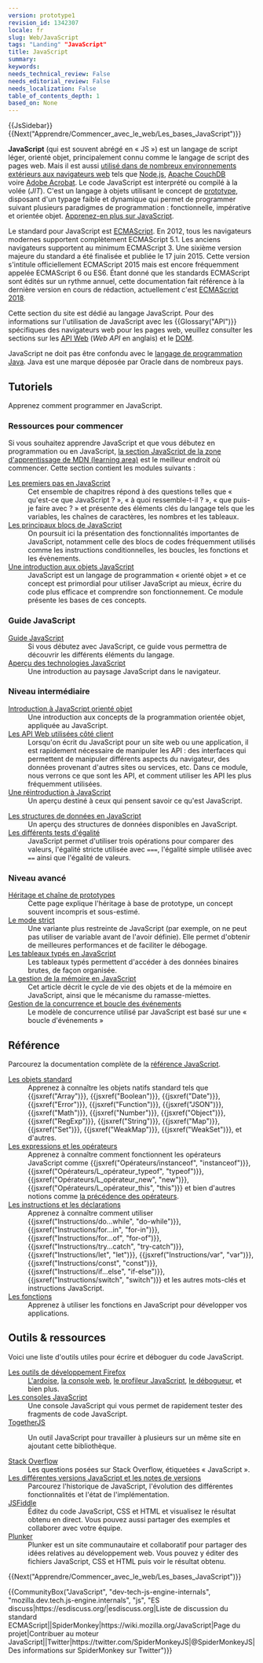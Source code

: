 ```yaml
---
version: prototype1
revision_id: 1342307
locale: fr
slug: Web/JavaScript
tags: "Landing" "JavaScript"
title: JavaScript
summary: 
keywords: 
needs_technical_review: False
needs_editorial_review: False
needs_localization: False
table_of_contents_depth: 1
based_on: None
---
```

<div>{{JsSidebar}}</div>

<div>{{Next("Apprendre/Commencer_avec_le_web/Les_bases_JavaScript")}}</div>

<p class="summary"><strong>JavaScript</strong> (qui est souvent abrégé en « JS ») est un langage de script léger, orienté objet, principalement connu comme le langage de script des pages web. Mais il est aussi <a href="https://fr.wikipedia.org/wiki/JavaScript#Autres_utilisations">utilisé dans de nombreux environnements extérieurs aux navigateurs web</a> tels que <a href="https://nodejs.org/">Node.js</a>, <a href="https://couchdb.apache.org/">Apache CouchDB</a> voire&nbsp;<a href="https://www.adobe.com/devnet/acrobat/javascript.html">Adobe Acrobat</a>. Le code JavaScript est interprété ou compilé à la volée (<em>JIT</em>). C'est un langage à objets utilisant le concept de <a href="https://fr.wikipedia.org/wiki/Programmation_orient%C3%A9e_prototype">prototype</a>, disposant d'un typage faible et dynamique qui permet de programmer suivant plusieurs paradigmes de programmation : fonctionnelle, impérative et orientée objet. <a href="/fr/docs/Web/JavaScript/A_propos">Apprenez-en plus sur JavaScript</a>.</p>

<p>Le standard pour JavaScript est <a href="/fr/docs/Web/JavaScript/Language_Resources">ECMAScript</a>. En 2012, tous les navigateurs modernes supportent complètement ECMAScript 5.1. Les anciens navigateurs supportent au minimum ECMAScript 3. Une sixième version majeure du standard a été finalisée et publiée le 17 juin 2015. Cette version s'intitule officiellement ECMAScript 2015 mais est encore fréquemment appelée ECMAScript 6 ou ES6. Étant donné que les standards ECMAScript sont édités sur un rythme annuel, cette documentation fait référence à la dernière version en cours de rédaction, actuellement c'est <a href="https://tc39.github.io/ecma262/">ECMAScript 2018</a>.</p>

<p>Cette section du site est dédié au langage JavaScript. Pour des informations sur l'utilisation de JavaScript avec les {{Glossary("API")}} spécifiques des navigateurs web pour les pages web, veuillez consulter les sections sur les <a href="/fr/docs/Web/API">API Web</a> (<em>Web API</em> en anglais) et le <a href="/fr/docs/DOM">DOM</a>.</p>

<p>JavaScript ne doit pas être confondu avec le <a href="https://fr.wikipedia.org/wiki/Java_%28langage%29">langage de programmation Java</a>. Java est une marque déposée par Oracle dans de nombreux pays.</p>

<div class="column-container">
<div class="column-half">
<h2 id="Tutoriels">Tutoriels</h2>

<p>Apprenez comment programmer en JavaScript.</p>

<h3 id="Ressources_pour_commencer">Ressources pour commencer</h3>

<p>Si vous souhaitez apprendre JavaScript et que vous débutez en programmation ou en JavaScript, <a href="/fr/Apprendre/JavaScript">la section JavaScript de la zone d'apprentissage de MDN (learning area)</a> est le meilleur endroit où commencer. Cette section contient les modules suivants :</p>

<dl>
 <dt><a href="/fr/docs/Learn/JavaScript/First_steps">Les premiers pas en JavaScript</a></dt>
 <dd>Cet ensemble de chapitres répond à des questions telles que « qu'est-ce que JavaScript ? », « à quoi ressemble-t-il ? », « que puis-je faire avec ? » et présente des éléments clés du langage tels que les variables, les chaînes de caractères, les nombres et les tableaux.</dd>
 <dt><a href="https://developer.mozilla.org/fr/Apprendre/JavaScript/Building_blocks">Les principaux blocs de JavaScript</a></dt>
 <dd>On poursuit ici la présentation des fonctionnalités importantes de JavaScript, notamment celle des blocs de codes fréquemment utilisés comme les instructions conditionnelles, les boucles, les fonctions et les évènements.</dd>
 <dt><a href="/fr/docs/Learn/JavaScript/Objects">Une introduction aux objets JavaScript</a></dt>
 <dd>JavaScript est un langage de programmation « orienté objet » et ce concept est primordial pour utiliser JavaScript au mieux, écrire du code plus efficace et comprendre son fonctionnement. Ce module présente les bases de ces concepts.</dd>
</dl>

<h3 id="Guide_JavaScript">Guide JavaScript</h3>

<dl>
 <dt><a href="/fr/docs/Web/JavaScript/Guide">Guide JavaScript</a></dt>
 <dd>Si vous débutez avec JavaScript, ce guide vous permettra de découvrir les différents éléments du langage.</dd>
 <dt><a href="/fr/docs/Web/JavaScript/JavaScript_technologies_overview">Aperçu des technologies JavaScript</a></dt>
 <dd>Une introduction au paysage JavaScript dans le navigateur.</dd>
</dl>

<h3 id="Niveau_intermédiaire">Niveau intermédiaire</h3>

<dl>
 <dt><a href="/fr/docs/Web/JavaScript/Introduction_à_JavaScript_orienté_objet">Introduction à JavaScript orienté objet</a></dt>
 <dd>Une introduction aux concepts de la programmation orientée objet, appliquée au JavaScript.</dd>
 <dt><a href="/fr/docs/Learn/JavaScript/Client-side_web_APIs">Les API Web utilisées côté client</a></dt>
 <dd>Lorsqu'on écrit du JavaScript pour un site web ou une application, il est rapidement nécessaire de manipuler les API : des interfaces qui permettent de manipuler différents aspects du navigateur, des données provenant d'autres sites ou services, etc. Dans ce module, nous verrons ce que sont les API, et comment utiliser les API les plus fréquemment utilisées.</dd>
 <dt><a href="/fr/docs/Web/JavaScript/Une_réintroduction_à_JavaScript">Une réintroduction à JavaScript</a></dt>
 <dd>Un aperçu destiné à ceux qui pensent savoir ce qu'est JavaScript.</dd>
</dl>

<dl>
 <dt><a href="/fr/docs/Web/JavaScript/Structures_de_données">Les structures de données en JavaScript</a></dt>
 <dd>Un aperçu des structures de données disponibles en JavaScript.</dd>
 <dt><a href="/fr/docs/Web/JavaScript/Les_différents_tests_d_égalité_comment_les_utiliser">Les différents tests d'égalité</a></dt>
 <dd>JavaScript permet d'utiliser trois opérations pour comparer des valeurs, l'égalité stricte utilisée avec <code>===</code>, l'égalité simple utilisée avec <code>==</code> ainsi que l'égalité de valeurs.</dd>
</dl>

<h3 id="Niveau_avancé">Niveau avancé</h3>

<dl>
 <dt><a href="/fr/docs/Web/JavaScript/Héritage_et_chaîne_de_prototypes">Héritage et chaîne de prototypes</a></dt>
 <dd>Cette page explique l'héritage à base de prototype, un concept souvent incompris et sous-estimé.</dd>
 <dt><a href="/fr/docs/Web/JavaScript/Reference/Strict_mode">Le mode strict</a></dt>
 <dd>Une variante plus restreinte de JavaScript (par exemple, on ne peut pas utiliser de variable avant de l'avoir définie). Elle permet d'obtenir de meilleures performances et de faciliter le débogage.</dd>
 <dt><a href="/fr/docs/Web/JavaScript/Tableaux_typés">Les tableaux typés en JavaScript</a></dt>
 <dd>Les tableaux typés permettent d'accéder à des données binaires brutes, de façon organisée.</dd>
 <dt><a href="/fr/docs/Web/JavaScript/Gestion_de_la_mémoire">La gestion de la mémoire en JavaScript</a></dt>
 <dd>Cet article décrit le cycle de vie des objets et de la mémoire en JavaScript, ainsi que le mécanisme du ramasse-miettes.</dd>
 <dt><a href="/fr/docs/Web/JavaScript/Concurrence_et_boucle_des_événements">Gestion de la concurrence et boucle des événements</a></dt>
 <dd>Le modèle de concurrence utilisé par JavaScript est basé sur une « boucle d'événements »</dd>
</dl>
</div>

<div class="column-half">
<h2 id="Référence">Référence</h2>

<p>Parcourez la documentation complète de la <a href="/fr/docs/Web/JavaScript/Reference">référence JavaScript</a>.</p>

<dl>
 <dt><a href="/fr/docs/Web/JavaScript/Reference/Objets_globaux">Les objets standard</a></dt>
 <dd>Apprenez à connaître les objets natifs standard tels que {{jsxref("Array")}}, {{jsxref("Boolean")}}, {{jsxref("Date")}}, {{jsxref("Error")}}, {{jsxref("Function")}}, {{jsxref("JSON")}}, {{jsxref("Math")}}, {{jsxref("Number")}}, {{jsxref("Object")}}, {{jsxref("RegExp")}}, {{jsxref("String")}}, {{jsxref("Map")}}, {{jsxref("Set")}}, {{jsxref("WeakMap")}}, {{jsxref("WeakSet")}}, et d'autres.</dd>
 <dt><a href="/fr/docs/Web/JavaScript/Reference/Opérateurs">Les expressions et les opérateurs</a></dt>
 <dd>Apprenez à connaître comment fonctionnent les opérateurs JavaScript comme {{jsxref("Opérateurs/instanceof", "instanceof")}}, {{jsxref("Opérateurs/L_opérateur_typeof", "typeof")}}, {{jsxref("Opérateurs/L_opérateur_new", "new")}}, {{jsxref("Opérateurs/L_opérateur_this", "this")}} et bien d'autres notions comme <a href="/fr/docs/Web/JavaScript/Reference/Op%C3%A9rateurs/Pr%C3%A9c%C3%A9dence_des_op%C3%A9rateurs">la précédence des opérateurs</a>.</dd>
 <dt><a href="/fr/docs/Web/JavaScript/Reference/Instructions">Les instructions et les déclarations</a></dt>
 <dd>Apprenez à connaître comment utiliser {{jsxref("Instructions/do...while", "do-while")}}, {{jsxref("Instructions/for...in", "for-in")}}, {{jsxref("Instructions/for...of", "for-of")}}, {{jsxref("Instructions/try...catch", "try-catch")}}, {{jsxref("Instructions/let", "let")}}, {{jsxref("Instructions/var", "var")}}, {{jsxref("Instructions/const", "const")}}, {{jsxref("Instructions/if...else", "if-else")}}, {{jsxref("Instructions/switch", "switch")}} et les autres mots-clés et instructions JavaScript.</dd>
 <dt><a href="/fr/docs/Web/JavaScript/Reference/Fonctions">Les fonctions</a></dt>
 <dd>Apprenez à utiliser les fonctions en JavaScript pour développer vos applications.</dd>
</dl>

<h2 id="Outils_ressources">Outils &amp; ressources</h2>

<p>Voici une liste d'outils utiles pour écrire et déboguer du code JavaScript.</p>

<dl>
 <dt><a href="/fr/docs/Outils">Les outils de développement Firefox</a></dt>
 <dd><a href="/fr/docs/Outils/Ardoise">L'ardoise</a>, <a href="/fr/docs/Outils/Web_Console">la console web</a>, <a href="/fr/docs/Outils/Profiler">le profileur JavaScript</a>, <a href="/fr/docs/Outils/Debugger">le débogueur</a>, et bien plus.</dd>
 <dt><a href="/fr/docs/Web/JavaScript/Shells">Les consoles JavaScript</a></dt>
 <dd>Une console JavaScript qui vous permet de rapidement tester des fragments de code JavaScript.</dd>
 <dt><a href="https://togetherjs.com/">TogetherJS</a></dt>
 <dd>
 <p class="hero-header-text large">Un outil JavaScript pour travailler à plusieurs sur un même site en ajoutant cette bibliothèque.</p>
 </dd>
 <dt><a href="https://stackoverflow.com/questions/tagged/javascript">Stack Overflow</a></dt>
 <dd>Les questions posées sur Stack Overflow, étiquetées « JavaScript ».</dd>
 <dt><a href="/fr/docs/Web/JavaScript/New_in_JavaScript">Les différentes versions JavaScript et les notes de versions</a></dt>
 <dd>Parcourez l'historique de JavaScript, l'évolution des différentes fonctionnalités et l'état de l'implémentation.</dd>
 <dt><a href="https://jsfiddle.net/">JSFiddle</a></dt>
 <dd>Éditez du code JavaScript, CSS et HTML et visualisez le résultat obtenu en direct. Vous pouvez aussi partager des exemples et collaborer avec votre équipe.</dd>
 <dt><a href="https://plnkr.co/">Plunker</a></dt>
 <dd>Plunker est un site communautaire et collaboratif pour partager des idées relatives au développement web. Vous pouvez y éditer des fichiers JavaScript, CSS et HTML puis voir le résultat obtenu.</dd>
</dl>
</div>
</div>

<p>{{Next("Apprendre/Commencer_avec_le_web/Les_bases_JavaScript")}}</p>

<p>{{CommunityBox("JavaScript", "dev-tech-js-engine-internals", "mozilla.dev.tech.js-engine.internals", "js", "ES discuss|https://esdiscuss.org/|esdiscuss.org|Liste de discussion du standard ECMAScript||SpiderMonkey|https://wiki.mozilla.org/JavaScript|Page du projet|Contribuer au moteur JavaScript||Twitter|https://twitter.com/SpiderMonkeyJS|@SpiderMonkeyJS|Des informations sur SpiderMonkey sur Twitter")}}</p>

